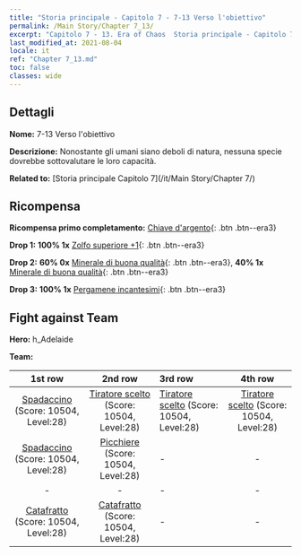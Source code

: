 ```yaml
---
title: "Storia principale - Capitolo 7 - 7-13 Verso l'obiettivo"
permalink: /Main Story/Chapter 7_13/
excerpt: "Capitolo 7 - 13. Era of Chaos  Storia principale - Capitolo 7_13. 7-13 Verso l'obiettivo"
last_modified_at: 2021-08-04
locale: it
ref: "Chapter 7_13.md"
toc: false
classes: wide
---
```


## Dettagli

 **Nome:** 7-13 Verso l'obiettivo

 **Descrizione:** Nonostante gli umani siano deboli di natura, nessuna specie dovrebbe sottovalutare le loro capacità.

 **Related to:** [Storia principale Capitolo 7](/it/Main Story/Chapter 7/)

## Ricompensa

 **Ricompensa primo completamento:** [Chiave d'argento](/ItemsIT/con_693/){: .btn .btn--era3}

 **Drop 1:** **100% 1x** [Zolfo superiore +1](/ItemsIT/mat_22/){: .btn .btn--era3}

 **Drop 2:** **60% 0x** [Minerale di buona qualità](/ItemsIT/mat_12/){: .btn .btn--era3}, **40% 1x** [Minerale di buona qualità](/ItemsIT/mat_12/){: .btn .btn--era3}

 **Drop 3:** **100% 1x** [Pergamene incantesimi](/ItemsIT/con_694/){: .btn .btn--era3}


## Fight against Team
 **Hero:** h_Adelaide

 **Team:**


  | 1st row | 2nd row | 3rd row | 4th row |
  |:----:|:----:|:----|:----:|
  | [Spadaccino](/it/units/Swordsman/) (Score: 10504, Level:28)  | [Tiratore scelto](/it/units/Marksman/) (Score: 10504, Level:28)  | [Tiratore scelto](/it/units/Marksman/) (Score: 10504, Level:28)  | [Tiratore scelto](/it/units/Marksman/) (Score: 10504, Level:28)  |
  | [Spadaccino](/it/units/Swordsman/) (Score: 10504, Level:28)  | [Picchiere](/it/units/Pikeman/) (Score: 10504, Level:28)  | - | - |
  | - | - | - | - |
  | [Catafratto](/it/units/Cavalier/) (Score: 10504, Level:28)  | [Catafratto](/it/units/Cavalier/) (Score: 10504, Level:28)  | - | - |


